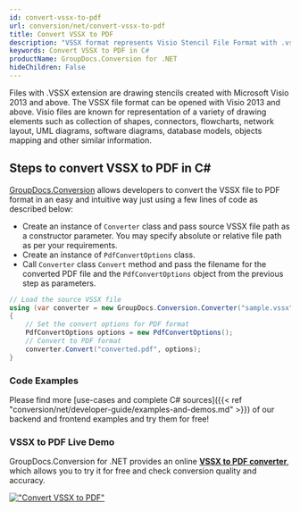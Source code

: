 ```yaml
---
id: convert-vssx-to-pdf
url: conversion/net/convert-vssx-to-pdf
title: Convert VSSX to PDF
description: "VSSX format represents Visio Stencil File Format with .vssx extension. Learn how to convert VSSX to PDF file programmatically in C# language using GroupDocs.Conversion for .NET library."
keywords: Convert VSSX to PDF in C#
productName: GroupDocs.Conversion for .NET
hideChildren: False
---
```


Files with .VSSX extension are drawing stencils created with Microsoft Visio 2013 and above. The VSSX file format can be opened with Visio 2013 and above. Visio files are known for representation of a variety of drawing elements such as collection of shapes, connectors, flowcharts, network layout, UML diagrams, software diagrams, database models, objects mapping and other similar information.

## Steps to convert VSSX to PDF in C#

[GroupDocs.Conversion](https://products.groupdocs.com/conversion/net) allows developers to convert the VSSX file to PDF format in an easy and intuitive way just using a few lines of code as described below:

* Create an instance of `Converter` class and pass source VSSX file path as a constructor parameter. You may specify absolute or relative file path as per your requirements. 
* Create an instance of `PdfConvertOptions` class.
* Call `Converter` class `Convert` method and pass the filename for the converted PDF file and the `PdfConvertOptions` object from the previous step as parameters.

```csharp
// Load the source VSSX file
using (var converter = new GroupDocs.Conversion.Converter("sample.vssx"))
{
    // Set the convert options for PDF format
    PdfConvertOptions options = new PdfConvertOptions();
    // Convert to PDF format
    converter.Convert("converted.pdf", options);
}
```

### Code Examples

Please find more [use-cases and complete C# sources]({{< ref "conversion/net/developer-guide/examples-and-demos.md" >}}) of our backend and frontend examples and try them for free!

### VSSX to PDF Live Demo

GroupDocs.Conversion for .NET provides an online [**VSSX to PDF converter**](https://products.groupdocs.app/conversion/vssx-to-pdf), which allows you to try it for free and check conversion quality and accuracy.

[!["Convert VSSX to PDF"](conversion/net/images/convert-vssx-to-pdf.png)](https://products.groupdocs.app/conversion/vssx-to-pdf)